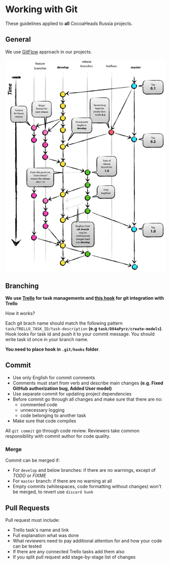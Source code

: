 # Working with Git

These guidelines applied to **all** CocoaHeads Russia projects.

## General

We use [GitFlow](http://nvie.com/posts/a-successful-git-branching-model/) approach in our projects.

![GitFlow](/resources/images/gitflow.png)

## Branching

**We use [Trello](https://trello.com) for task managements and [this hook](/resporces/scripts/prepare-commit-msg) for git integration with Trello**

How it works?

Each git brach name should match the following pattern `task/TRELLO_TASK_ID/task-description` **(e.g `task/D84aPyrz/create-models`)**. Hook looks for task id and push it to your commit message. You should write task id once in your branch name.

**You need to place hook in `.git/hooks` folder**.

## Commit

- Use only English for commit comments
- Comments must start from verb and describe main changes **(e.g. Fixed GitHub authorization bug, Added User model)**
- Use separate commit for updating project dependencies
- Before commit go through all changes and make sure that there are no:
  - commented code
  - unnecessary logging
  - code belonging to another task
- Make sure that code compiles

All `git commit` go through code review. Reviewers take common responsibility with commit author for code quality.

### Merge

Commit can be merged if:

- For `develop` and below branches: if there are no warnings, except of *TODO* or *FIXME*
- For `master` branch: if there are no warning at all
- Empty commits (whitespaces, code formatting without changes) won't be merged, to revert use `discard hunk`

## Pull Requests

Pull request must include:

- Trello task's name and link
- Full explanation what was done
- What reviewers need to pay additional attention for and how your code can be tested
- If there are any connected Trello tasks add them also
- If you split pull request add stage-by-stage list of changes